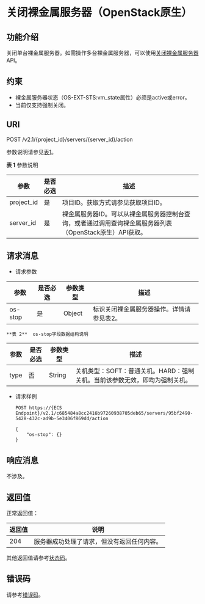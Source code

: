 # 关闭裸金属服务器（OpenStack原生）<a name="bms_api_0715"></a>

## 功能介绍<a name="section32841145"></a>

关闭单台裸金属服务器。如需操作多台裸金属服务器，可以使用[关闭裸金属服务器](关闭裸金属服务器.md)API。

## 约束<a name="section57278039123222"></a>

-   裸金属服务器状态（OS-EXT-STS:vm\_state属性）必须是active或error。
-   当前仅支持强制关闭。

## URI<a name="section27134857"></a>

POST /v2.1/\{project\_id\}/servers/\{server\_id\}/action

参数说明请参见[表1](#table1997078319)。

**表 1**  参数说明

|参数|是否必选|描述|
|--|--|--|
|project_id|是|项目ID。获取方式请参见获取项目ID。|
|server_id|是|裸金属服务器ID。可以从裸金属服务器控制台查询，或者通过调用查询裸金属服务器列表（OpenStack原生）API获取。|


## 请求消息<a name="section42887128"></a>

-   请求参数

|参数|是否必选|参数类型|描述|
|--|--|--|--|
|os-stop|是|Object|标识关闭裸金属服务器操作。详情请参见表2。|


    **表 2**  os-stop字段数据结构说明

|参数|是否必选|参数类型|描述|
|--|--|--|--|
|type|否|String|关机类型：SOFT：普通关机。HARD：强制关机。当前该参数无效，即均为强制关机。|



-   请求样例

    ```
    POST https://{ECS Endpoint}/v2.1/c685484a8cc2416b97260938705deb65/servers/95bf2490-5428-432c-ad9b-5e3406f869dd/action
    ```

    ```
    {
        "os-stop": {}
    }
    ```


## 响应消息<a name="section50439840"></a>

不涉及。

## 返回值<a name="section27037160"></a>

正常返回值：

|返回值|说明|
|--|--|
|204|服务器成功处理了请求，但没有返回任何内容。|


其他返回值请参考[状态码](状态码.md)。

## 错误码<a name="section14752650154917"></a>

请参考[错误码](错误码.md)。

